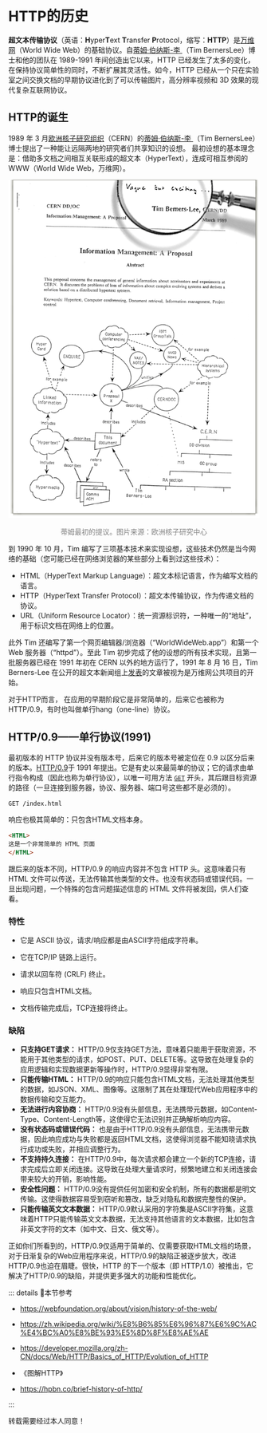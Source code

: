 # HTTP的历史

**超文本传输协议**（英语：**H**yper**T**ext **T**ransfer **P**rotocol，缩写：**HTTP**）是[万维网](https://zh.wikipedia.org/wiki/%E4%B8%87%E7%BB%B4%E7%BD%91)（World Wide Web）的基础协议。自[蒂姆·伯纳斯-李 ](https://zh.wikipedia.org/wiki/提姆·柏內茲-李)（Tim BernersLee）博士和他的团队在 1989-1991 年间创造出它以来，HTTP 已经发生了太多的变化，在保持协议简单性的同时，不断扩展其灵活性。如今，HTTP 已经从一个只在实验室之间交换文档的早期协议进化到了可以传输图片，高分辨率视频和 3D 效果的现代复杂互联网协议。



## HTTP的诞生

1989 年 3 月[欧洲核子研究组织](https://zh.wikipedia.org/wiki/歐洲核子研究組織)（CERN）的[蒂姆·伯纳斯-李 ](https://zh.wikipedia.org/wiki/提姆·柏內茲-李)（Tim BernersLee）博士提出了一种能让远隔两地的研究者们共享知识的设想。 最初设想的基本理念是：借助多文档之间相互关联形成的超文本（HyperText），连成可相互参阅的 WWW（World Wide Web，万维网）。

![proposal](../../public/proposal.gif)

<P align=center style="color:gray">蒂姆最初的提议。图片来源：欧洲核子研究中心</p>

到 1990 年 10 月，Tim 编写了三项基本技术来实现设想，这些技术仍然是当今网络的基础（您可能已经在网络浏览器的某些部分上看到过这些技术）：

- HTML（HyperText Markup Language）：超文本标记语言，作为编写文档的语言。
- HTTP（HyperText  Transfer Protocol）：超文本传输协议，作为传递文档的协议。
- URL（Uniform Resource Locator）：统一资源标识符，一种唯一的“地址”，用于标识文档在网络上的位置。

此外 Tim 还编写了第一个网页编辑器/浏览器（“WorldWideWeb.app”）和第一个 Web 服务器（“httpd”）。至此 Tim 初步完成了他的设想的所有技术实现，且第一批服务器已经在 1991 年初在 CERN 以外的地方运行了，1991 年 8 月 16 日，Tim Berners-Lee 在公开的超文本新闻组上[发表](https://www.w3.org/People/Berners-Lee/1991/08/art-6484.txt)的文章被视为是万维网公共项目的开始。



对于HTTP而言， 在应用的早期阶段它是非常简单的，后来它也被称为 HTTP/0.9，有时也叫做单行hang（one-line）协议。



## HTTP/0.9——单行协议(1991)

最初版本的 HTTP 协议并没有版本号，后来它的版本号被定位在 0.9 以区分后来的版本。[HTTP/0.9](https://www.w3.org/Protocols/HTTP/AsImplemented.html)于 1991 年提出。它是有史以来最简单的协议；它的请求由单行指令构成（因此也称为单行协议），以唯一可用方法 [`GET`](https://developer.mozilla.org/zh-CN/docs/Web/HTTP/Methods/GET) 开头，其后跟目标资源的路径（一旦连接到服务器，协议、服务器、端口号这些都不是必须的）。

```http
GET /index.html
```

响应也极其简单的：只包含HTML文档本身。

```html
<HTML>
这是一个非常简单的 HTML 页面
</HTML>
```

跟后来的版本不同，HTTP/0.9 的响应内容并不包含 HTTP 头。这意味着只有 HTML 文件可以传送，无法传输其他类型的文件。也没有状态码或错误代码。一旦出现问题，一个特殊的包含问题描述信息的 HTML 文件将被发回，供人们查看。

### 特性

- 它是 ASCII 协议，请求/响应都是由ASCII字符组成字符串。
- 它在TCP/IP 链路上运行。

- 请求以回车符 (CRLF) 终止。

- 响应只包含HTML文档。
- 文档传输完成后，TCP连接将终止。

### 缺陷

- **只支持GET请求：** HTTP/0.9仅支持GET方法，意味着只能用于获取资源，不能用于其他类型的请求，如POST、PUT、DELETE等。这导致在处理复杂的应用逻辑和实现数据更新等操作时，HTTP/0.9显得非常有限。
- **只能传输HTML：** HTTP/0.9的响应只能包含HTML文档，无法处理其他类型的数据，如JSON、XML、图像等。这限制了其在处理现代Web应用程序中的数据传输和交互能力。
- **无法进行内容协商：** HTTP/0.9没有头部信息，无法携带元数据，如Content-Type、Content-Length等，这使得它无法识别并正确解析响应内容。
- **没有状态码或错误代码：** 也是由于HTTP/0.9没有头部信息，无法携带元数据，因此响应成功与失败都是返回HTML文档，这使得浏览器不能知晓请求执行成功或失败，并相应调整行为。
- **不支持持久连接：** 在HTTP/0.9中，每次请求都会建立一个新的TCP连接，请求完成后立即关闭连接。这导致在处理大量请求时，频繁地建立和关闭连接会带来较大的开销，影响性能。
- **安全性问题：** HTTP/0.9没有提供任何加密和安全机制，所有的数据都是明文传输。这使得数据容易受到窃听和篡改，缺乏对隐私和数据完整性的保护。
- **只能传输英文文本数据：** HTTP/0.9默认采用的字符集是ASCII字符集，这意味着HTTP只能传输英文文本数据，无法支持其他语言的文本数据，比如包含非英文字符的文本（如中文、日文、俄文等）。

正如你们所看到的，HTTP/0.9仅适用于简单的、仅需要获取HTML文档的场景，对于日渐复杂的Web应用程序来说，HTTP/0.9的缺陷正被逐步放大，改进HTTP/0.9也迫在眉睫。很快，HTTP 的下一个版本（即 HTTP/1.0）被推出，它解决了HTTP/0.9的缺陷，并提供更多强大的功能和性能优化。







::: details  🎈本节参考

- https://webfoundation.org/about/vision/history-of-the-web/

- https://zh.wikipedia.org/wiki/%E8%B6%85%E6%96%87%E6%9C%AC%E4%BC%A0%E8%BE%93%E5%8D%8F%E8%AE%AE
- https://developer.mozilla.org/zh-CN/docs/Web/HTTP/Basics_of_HTTP/Evolution_of_HTTP
- 《图解HTTP》
- https://hpbn.co/brief-history-of-http/

 :::

转载需要经过本人同意！